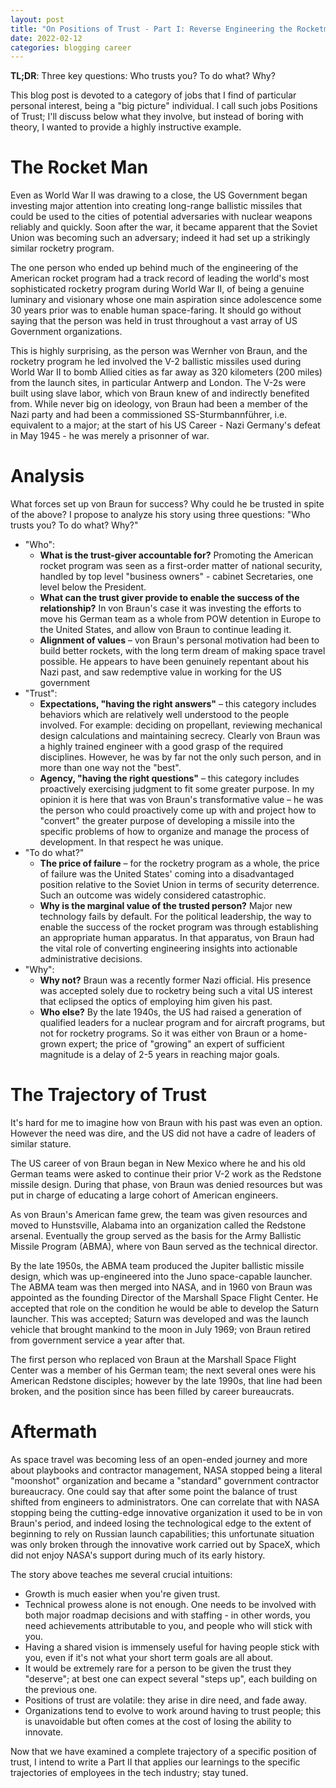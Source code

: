 ```yaml
---
layout: post
title: "On Positions of Trust - Part I: Reverse Engineering the Rocketman"
date: 2022-02-12
categories: blogging career
---
```

**TL;DR**: Three key questions: Who trusts you? To do what? Why?

This blog post is devoted to a category of jobs that I find of particular personal interest, being a "big picture" individual. I call such jobs Positions of Trust; I'll discuss below what they involve, but instead of boring with theory, I wanted to provide a highly instructive example.

# The Rocket Man
Even as World War II was drawing to a close, the US Government began investing major attention into creating long-range ballistic missiles that could be used to the cities of potential adversaries with nuclear weapons reliably and quickly. Soon after the war, it became apparent that the Soviet Union was becoming such an adversary; indeed it had set up a strikingly similar rocketry program.

The one person who ended up behind much of the engineering of the American rocket program had a track record of leading the world's most sophisticated rocketry program during World War II, of being a genuine luminary and visionary whose one main aspiration since adolescence some 30 years prior was to enable human space-faring. It should go without saying that the person was held in trust throughout a vast array of US Government organizations.

This is highly surprising, as the person was Wernher von Braun, and the rocketry program he led involved the V-2 ballistic missiles used during World War II to bomb Allied cities as far away as 320 kilometers (200 miles) from the launch sites, in particular Antwerp and London. The V-2s were built using slave labor, which von Braun knew of and indirectly benefited from. While never big on ideology, von Braun had been a member of the Nazi party and had been a commissioned SS-Sturmbannführer, i.e. equivalent to a major; at the start of his US Career - Nazi Germany's defeat in May 1945 - he was merely a prisonner of war.

# Analysis
What forces set up von Braun for success? Why could he be trusted in spite of the above? I propose to analyze his story using three questions: "Who trusts you? To do what? Why?"

* "Who":
  * **What is the trust-giver accountable for?** Promoting the American rocket program was seen as a first-order matter of national security, handled by top level "business owners" - cabinet Secretaries, one level below the President.
  * **What can the trust giver provide to enable the success of the relationship?** In von Braun's case it was investing the efforts to move his German team as a whole from POW detention in Europe to the United States, and allow von Braun to continue leading it.
  * **Alignment of values** – von Braun's personal motivation had been to build better rockets, with the long term dream of making space travel possible. He appears to have been genuinely repentant about his Nazi past, and saw redemptive value in working for the US government
* "Trust": 
  * **Expectations, "having the right answers"** – this category includes behaviors which are relatively well understood to the people involved. For example: deciding on propellant, reviewing mechanical design calculations and maintaining secrecy. Clearly von Braun was a highly trained engineer with a good grasp of the required disciplines. However, he was by far not the only such person, and in more than one way not the "best".
  * **Agency, "having the right questions"** – this category includes proactively exercising judgment to fit some greater purpose. In my opinion it is here that was von Braun's transformative value – he was the person who could proactively come up with and project how to "convert" the greater purpose of developing a missile into the specific problems of how to organize and manage the process of development. In that respect he was unique.
* "To do what?"
  * **The price of failure** – for the rocketry program as a whole, the price of failure was the United States' coming into a disadvantaged position relative to the Soviet Union in terms of security deterrence. Such an outcome was widely considered catastrophic.
  * **Why is the marginal value of the trusted person?** Major new technology fails by default. For the political leadership, the way to enable the success of the rocket program was through establishing an appropriate human apparatus. In that apparatus, von Braun had the vital role of converting engineering insights into actionable administrative decisions.
* "Why":
  * **Why not?** Braun was a recently former Nazi official. His presence was accepted solely due to rocketry being such a vital US interest that eclipsed the optics of employing him given his past.
  * **Who else?** By the late 1940s, the US had raised a generation of qualified leaders for a nuclear program and for aircraft programs, but not for rocketry programs. So it was either von Braun or a home-grown expert; the price of "growing" an expert of sufficient magnitude is a delay of 2-5 years in reaching major goals. 

# The Trajectory of Trust
It's hard for me to imagine how von Braun with his past was even an option. However the need was dire, and the US did not have a cadre of leaders of similar stature.

The US career of von Braun began in New Mexico where he and his old German teams were asked to continue their prior V-2 work as the Redstone missile design. During that phase, von Braun was denied resources but was put in charge of educating a large cohort of American engineers.

As von Braun's American fame grew, the team was given resources and moved to Hunstsville, Alabama into an organization called the Redstone arsenal. Eventually the group served as the basis for the Army Ballistic Missile Program (ABMA), where von Baun served as the technical director. 

By the late 1950s, the ABMA team produced the Jupiter ballistic missile design, which was up-engineered into the Juno space-capable launcher. The ABMA team was then merged into NASA, and in 1960 von Braun was appointed as the founding Director of the Marshall Space Flight Center. He accepted that role on the condition he would be able to develop the Saturn launcher. This was accepted; Saturn was developed and was the launch vehicle that brought mankind to the moon in July 1969; von Braun retired from government service a year after that.

The first person who replaced von Braun at the Marshall Space Flight Center was a member of his German team; the next several ones were his American Redstone disciples; however by the late 1990s, that line had been broken, and the position since has been filled by career bureaucrats. 

# Aftermath
As space travel was becoming less of an open-ended journey and more about playbooks and contractor management, NASA stopped being a literal "moonshot" organization and became a "standard" government contractor bureaucracy. One could say that after some point the balance of trust shifted from engineers to administrators. One can correlate that with NASA stopping being the cutting-edge innovative organization it used to be in von Braun's period, and indeed losing the technological edge to the extent of beginning to rely on Russian launch capabilities; this unfortunate situation was only broken through the innovative work carried out by SpaceX, which did not enjoy NASA's support during much of its early history.

The story above teaches me several crucial intuitions:
* Growth is much easier when you're given trust.
* Technical prowess alone is not enough. One needs to be involved with both major roadmap decisions and with staffing - in other words, you need achievements attributable to you, and people who will stick with you.
* Having a shared vision is immensely useful for having people stick with you, even if it's not what your short term goals are all about.
* It would be extremely rare for a person to be given the trust they "deserve"; at best one can expect several "steps up", each building on the previous one.
* Positions of trust are volatile: they arise in dire need, and fade away.
* Organizations tend to evolve to work around having to trust people; this is unavoidable but often comes at the cost of losing the ability to innovate. 


Now that we have examined a complete trajectory of a specific position of trust, I intend to write a Part II that applies our learnings to the specific trajectories of employees in the tech industry; stay tuned.
